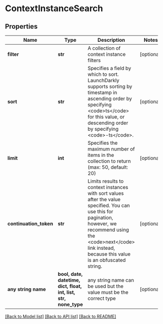 # ContextInstanceSearch


## Properties
Name | Type | Description | Notes
------------ | ------------- | ------------- | -------------
**filter** | **str** | A collection of context instance filters | [optional] 
**sort** | **str** | Specifies a field by which to sort. LaunchDarkly supports sorting by timestamp in ascending order by specifying &lt;code&gt;ts&lt;/code&gt; for this value, or descending order by specifying &lt;code&gt;-ts&lt;/code&gt;. | [optional] 
**limit** | **int** | Specifies the maximum number of items in the collection to return (max: 50, default: 20) | [optional] 
**continuation_token** | **str** | Limits results to context instances with sort values after the value specified. You can use this for pagination, however, we recommend using the &lt;code&gt;next&lt;/code&gt; link instead, because this value is an obfuscated string. | [optional] 
**any string name** | **bool, date, datetime, dict, float, int, list, str, none_type** | any string name can be used but the value must be the correct type | [optional]

[[Back to Model list]](../README.md#documentation-for-models) [[Back to API list]](../README.md#documentation-for-api-endpoints) [[Back to README]](../README.md)



